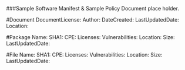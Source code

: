 ###Sample Software Manifest & Sample Policy Document place holder.

#Document
  DocumentLicense:
  Author:
  DateCreated:
  LastUpdatedDate:
  Location:
  
#Package
  Name:
  SHA1:
  CPE:
  Licenses:
  Vulnerabilities:
  Location:
  Size:
  LastUpdatedDate:
  
#File
  Name:
  SHA1:
  CPE:
  Licenses:
  Vulnerabilities:
  Location:
  Size:
  LastUpdatedDate:
